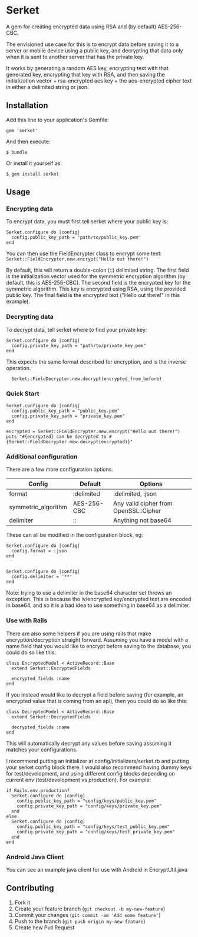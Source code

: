 # Serket

A gem for creating encrypted data using RSA and (by default) AES-256-CBC.

The envisioned use case for this is to encrypt data before saving it to a server or mobile device using a public key, and decrypting that data only when it is sent to another server that has the private key.

It works by generating a random AES key, encrypting text with that generated key, encrypting that key with RSA, and then saving the initialization vector + rsa-encrypted aes key + the aes-encrypted cipher text in either a delimited string or json.

## Installation

Add this line to your application's Gemfile:

    gem 'serket'

And then execute:

    $ bundle

Or install it yourself as:

    $ gem install serket

## Usage

### Encrypting data

To encrypt data, you must first tell serket where your public key is:

```
Serket.configure do |config|
  config.public_key_path = "path/to/public_key.pem"
end
```

You can then use the FieldEncrypter class to encrypt some text:
``
  Serket::FieldEncrypter.new.encrypt("Hello out there!")
``

By default, this will return a double-colon (::) delimited string.  The first field is the initialization vector used for the symmetric encryption algorithm (by default, this is AES-256-CBC).  The second field is the encrypted key for the symmetric algorithm.  This key is encrypted using RSA, using the provided public key.  The final field is the encrypted text ("Hello out there!" in this example).


### Decrypting data

To decrypt data, tell serket where to find your private key:
```
Serket.configure do |config|
  config.private_key_path = "path/to/private_key.pem"
end
```

This expects the same format described for encryption, and is the inverse operation.

```
  Serket::FieldDecrypter.new.decrypt(encrypted_from_before)
```

### Quick Start

```
Serket.configure do |config|
  config.public_key_path = "public_key.pem"
  config.private_key_path = "private_key.pem"
end

encrypted = Serket::FieldEncrypter.new.encrypt("Hello out there!")
puts "#{encrypted} can be decrypted to #{Serket::FieldDecrypter.new.decrypt(encrypted)}"
```

### Additional configuration

There are a few more configuration options.

| Config                   | Default       | Options                               |
| ------------------------ |---------------| --------------------------------------|
| format                   | :delimited    | :delimited, :json                     |
| symmetric_algorithm      | AES-256-CBC   | Any valid cipher from OpenSSL::Cipher |
| delimiter                | ::            | Anything not base64                   |

These can all be modified in the configuration block, eg:

```
Serket.configure do |config|
  config.format = :json
end


Serket.configure do |config|
  config.delimiter = '**'
end
```

Note: trying to use a delimiter in the base64 character set throws an exception.  This is because the iv/encrypted key/encrypted text are encoded in base64, and so it is a bad idea to use something in base64 as a delimiter.

### Use with Rails

There are also some helpers if you are using rails that make encryption/decryption straight forward.  Assuming you have a model with a name field that you would like to encrypt before saving to the database, you could do so like this:

```
class EncryptedModel < ActiveRecord::Base
  extend Serket::EncryptedFields

  encrypted_fields :name
end
```

If you instead would like to decrypt a field before saving (for example, an encrypted value that is coming from an api), then you could do so like this:

```
class DecryptedModel < ActiveRecord::Base
  extend Serket::DecryptedFields

  decrypted_fields :name
end
```

This will automatically decrypt any values before saving assuming it matches your configurations.

I recommend putting an initializer at config/initializers/serket.rb and putting your serket config block there.  I would also recommend having dummy keys for test/development, and using different config blocks depending on current env (test/development vs production). 
For example:
```
if Rails.env.production?
  Serket.configure do |config|
    config.public_key_path = "config/keys/public_key.pem"
    config.private_key_path = "config/keys/private_key.pem"
  end
else
  Serket.configure do |config|
    config.public_key_path = "config/keys/test_public_key.pem"
    config.private_key_path = "config/keys/test_private_key.pem"
  end
end
```

### Android Java Client

You can see an example java client for use with Android in EncryptUtil.java

## Contributing

1. Fork it
2. Create your feature branch (`git checkout -b my-new-feature`)
3. Commit your changes (`git commit -am 'Add some feature'`)
4. Push to the branch (`git push origin my-new-feature`)
5. Create new Pull Request
